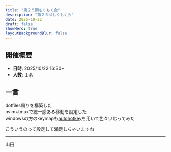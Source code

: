 ```yaml
---
title: "第２５回もくもく会"
description: "第２５回もくもく会"
date: 2025-10-22
draft: false
showHero: true
layoutBackgroundBlur: false
---
```


## 開催概要

- **日時**: 2025/10/22 16:30~
- **人数**: １名 

## 一言
dotfiles周りを構築した  
nvim+tmuxで統一感ある移動を設定した  
windowsの方のkeymapも[autohotkey](https://www.autohotkey.com/)を用いて色々いじってみた  

こういうのって設定して満足しちゃいますね  

---
山田
